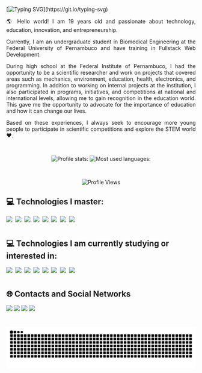 [![Typing SVG](https://readme-typing-svg.demolab.com?font=Fira+Code&pause=1000&color=7467EE&random=false&width=800&height=40&lines=Hello!+My+name+is+Geovanna+Mickaella!;I+am+a+Full+Stack+Web+Developer+with+a+focus+on+Frontend!;)](https://git.io/typing-svg)

<p align="justify">🌎 Hello world! I am 19 years old and passionate about technology, education, innovation, and entrepreneurship.</p>

<p align="justify">Currently, I am an undergraduate student in Biomedical Engineering at the Federal University of Pernambuco and have training in Fullstack Web Development.</p>

<p align="justify">During high school at the Federal Institute of Pernambuco, I had the opportunity to be a scientific researcher and work on projects that covered areas such as mechanics, environment, education, health, electronics, and programming. In addition to working on internal projects at the institution, I also participated in programs, initiatives, and competitions at national and international levels, allowing me to gain recognition in the education world. This gave me the opportunity to advocate for the importance of education and how it can change our lives.</p>

<p align="justify">Based on these experiences, I always seek to encourage more young people to participate in scientific competitions and explore the STEM world ❤️.</p>

<br>

<p align="center">
<img width="400px" height="150px" src="https://github-readme-stats.vercel.app/api?username=gvmckl&show_icons=true&theme=dark" alt="Profile stats:"/>
<img width="400px" height="150px" src="https://github-readme-stats.vercel.app/api/top-langs/?username=gvmckl&layout=compact&theme=dark" alt="Most used languages:"/>
</p>

<br>

<p align="center"> <img src="https://komarev.com/ghpvc/?username=gvmckl&color=7467EE&style=plastic&label=Profile+Views" alt="Profile Views" width="130"/> </p>

## 💻 Technologies I master:

<img src="https://cdn.jsdelivr.net/gh/devicons/devicon/icons/mysql/mysql-original-wordmark.svg" width="50px"/>&nbsp;
<img src="https://cdn.jsdelivr.net/gh/devicons/devicon/icons/git/git-original.svg" width="50px"/>&nbsp;
<img src="https://cdn.jsdelivr.net/gh/devicons/devicon/icons/javascript/javascript-original.svg" width="50px"/>&nbsp;
<img src="https://cdn.jsdelivr.net/gh/devicons/devicon/icons/nodejs/nodejs-original.svg" width="50px"/>&nbsp;
<img src="https://cdn.jsdelivr.net/gh/devicons/devicon@latest/icons/axios/axios-plain.svg" width="50px"/>&nbsp;
<img src="https://cdn.jsdelivr.net/gh/devicons/devicon/icons/html5/html5-original.svg" width="50px"/>&nbsp;
<img src="https://cdn.jsdelivr.net/gh/devicons/devicon/icons/css3/css3-original.svg" width="50px"/>&nbsp;
<img src="https://cdn.jsdelivr.net/gh/devicons/devicon@latest/icons/react/react-original.svg" width="50px"/>&nbsp;

#

## 💻 Technologies I am currently studying or interested in:

<img src="https://cdn.jsdelivr.net/gh/devicons/devicon/icons/python/python-original-wordmark.svg" width="50px"/>&nbsp;
<img src="https://cdn.jsdelivr.net/gh/devicons/devicon@latest/icons/typescript/typescript-original.svg" width="50px"/>&nbsp;
<img src="https://cdn.jsdelivr.net/gh/devicons/devicon@latest/icons/tailwindcss/tailwindcss-original.svg" width="50px"/>&nbsp;
<img src="https://cdn.jsdelivr.net/gh/devicons/devicon/icons/java/java-original.svg" width="50px"/>&nbsp;
<img src="https://cdn.jsdelivr.net/gh/devicons/devicon@latest/icons/mongodb/mongodb-original.svg" width="50px"/>&nbsp;
<img src="https://cdn.jsdelivr.net/gh/devicons/devicon@latest/icons/c/c-original.svg" width="50px"/>&nbsp;
<img src="https://cdn.jsdelivr.net/gh/devicons/devicon@latest/icons/cplusplus/cplusplus-original.svg" width="50px"/>&nbsp;
<img src="https://cdn.jsdelivr.net/gh/devicons/devicon@latest/icons/csharp/csharp-original.svg" width="50px"/>&nbsp;

#

## 🌐 Contacts and Social Networks

<div> 
  <a href="https://www.instagram.com/gvmckl/" target="_blank"><img src="https://img.shields.io/badge/-Instagram-%237467EE?style=for-the-badge&logo=instagram&logoColor=white" target="_blank"></a>
  <a href="mailto:gvmckl@gmail.com"><img src="https://img.shields.io/badge/-Gmail-%237467EE?style=for-the-badge&logo=gmail&logoColor=white" target="_blank"></a>
  <a href="www.linkedin.com/in/geovanna-mickaella-076338262" target="_blank"><img src="https://img.shields.io/badge/-LinkedIn-%237467EE?style=for-the-badge&logo=linkedin&logoColor=white" target="_blank"></a> 
  <a href="https://open.spotify.com/user/31mnhk2dnxn3632rgbcswsllcu2y" target="_blank"><img src="https://img.shields.io/badge/-Spotify-%237467EE?style=for-the-badge&logo=spotify&logoColor=white" target="_blank"></a>
</div>

# 

<picture align="center">
  <source media="(prefers-color-scheme: dark)" srcset="https://raw.githubusercontent.com/gvmckl/gvmckl/output/github-contribution-grid-snake-dark.svg">
  <source media="(prefers-color-scheme: light)" srcset="https://raw.githubusercontent.com/gvmckl/gvmckl/output/github-contribution-grid-snake-dark.svg">
  <img align="center" alt="github contribution grid snake animation" src="https://raw.githubusercontent.com/gvmckl/gvmckl/output/github-contribution-grid-snake.svg">
</picture>
